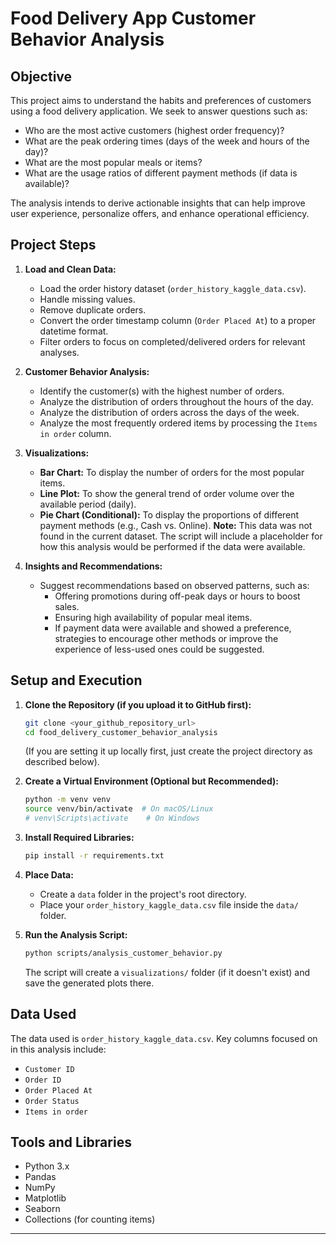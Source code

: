 # Food Delivery App Customer Behavior Analysis

## Objective

This project aims to understand the habits and preferences of customers using a food delivery application. We seek to answer questions such as:
* Who are the most active customers (highest order frequency)?
* What are the peak ordering times (days of the week and hours of the day)?
* What are the most popular meals or items?
* What are the usage ratios of different payment methods (if data is available)?

The analysis intends to derive actionable insights that can help improve user experience, personalize offers, and enhance operational efficiency.

## Project Steps

1.  **Load and Clean Data:**
    * Load the order history dataset (`order_history_kaggle_data.csv`).
    * Handle missing values.
    * Remove duplicate orders.
    * Convert the order timestamp column (`Order Placed At`) to a proper datetime format.
    * Filter orders to focus on completed/delivered orders for relevant analyses.

2.  **Customer Behavior Analysis:**
    * Identify the customer(s) with the highest number of orders.
    * Analyze the distribution of orders throughout the hours of the day.
    * Analyze the distribution of orders across the days of the week.
    * Analyze the most frequently ordered items by processing the `Items in order` column.

3.  **Visualizations:**
    * **Bar Chart:** To display the number of orders for the most popular items.
    * **Line Plot:** To show the general trend of order volume over the available period (daily).
    * **Pie Chart (Conditional):** To display the proportions of different payment methods (e.g., Cash vs. Online). **Note:** This data was not found in the current dataset. The script will include a placeholder for how this analysis would be performed if the data were available.

4.  **Insights and Recommendations:**
    * Suggest recommendations based on observed patterns, such as:
        * Offering promotions during off-peak days or hours to boost sales.
        * Ensuring high availability of popular meal items.
        * If payment data were available and showed a preference, strategies to encourage other methods or improve the experience of less-used ones could be suggested.

## Setup and Execution

1.  **Clone the Repository (if you upload it to GitHub first):**
    ```bash
    git clone <your_github_repository_url>
    cd food_delivery_customer_behavior_analysis
    ```
    (If you are setting it up locally first, just create the project directory as described below).

2.  **Create a Virtual Environment (Optional but Recommended):**
    ```bash
    python -m venv venv
    source venv/bin/activate  # On macOS/Linux
    # venv\Scripts\activate    # On Windows
    ```

3.  **Install Required Libraries:**
    ```bash
    pip install -r requirements.txt
    ```

4.  **Place Data:**
    * Create a `data` folder in the project's root directory.
    * Place your `order_history_kaggle_data.csv` file inside the `data/` folder.

5.  **Run the Analysis Script:**
    ```bash
    python scripts/analysis_customer_behavior.py
    ```
    The script will create a `visualizations/` folder (if it doesn't exist) and save the generated plots there.

## Data Used

The data used is `order_history_kaggle_data.csv`. Key columns focused on in this analysis include:
* `Customer ID`
* `Order ID`
* `Order Placed At`
* `Order Status`
* `Items in order`

## Tools and Libraries

* Python 3.x
* Pandas
* NumPy
* Matplotlib
* Seaborn
* Collections (for counting items)

---
